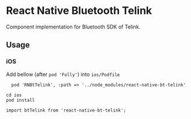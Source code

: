 # React Native Bluetooth Telink
Component implementation for Bluetooth SDK of Telink.

## Usage
### iOS
Add bellow (after `pod 'Folly'`) into `ios/Podfile`
```
  pod 'RNBtTelink', :path => '../node_modules/react-native-bt-telink'
```

    cd ios
    pod install

    import btTelink from 'react-native-bt-telink';
